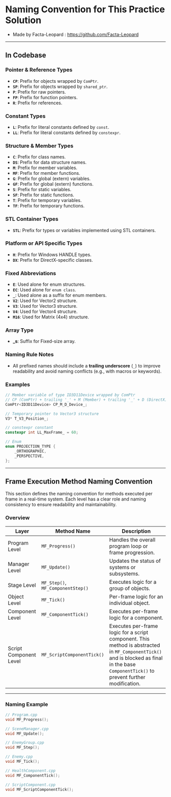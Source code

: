 # Naming Convention for This Practice Solution
- Made by Facta-Leopard : https://github.com/Facta-Leopard

---

## In Codebase

### Pointer & Reference Types
- **`CP`**: Prefix for objects wrapped by `ComPtr`.
- **`SP`**: Prefix for objects wrapped by `shared_ptr`.
- **`P`**: Prefix for raw pointers.
- **`FP`**: Prefix for function pointers.
- **`R`**: Prefix for references.

### Constant Types
- **`L`**: Prefix for literal constants defined by `const`.
- **`LL`**: Prefix for literal constants defined by `constexpr`.

### Structure & Member Types
- **`C`**: Prefix for class names.
- **`DS`**: Prefix for data structure names.
- **`M`**: Prefix for member variables.
- **`MF`**: Prefix for member functions.
- **`G`**: Prefix for global (extern) variables.
- **`GF`**: Prefix for global (extern) functions.
- **`S`**: Prefix for static variables.
- **`SF`**: Prefix for static functions.
- **`T`**: Prefix for temporary variables.
- **`TF`**: Prefix for temporary functions.

### STL Container Types
- **`STL`**: Prefix for types or variables implemented using STL containers.

### Platform or API Specific Types
- **`H`**: Prefix for Windows HANDLE types.
- **`DX`**: Prefix for DirectX-specific classes.

### Fixed Abbreviations
- **`E`**: Used alone for enum structures.
- **`EC`**: Used alone for `enum class`.
- **`_`**: Used alone as a suffix for enum members.
- **`V2`**: Used for Vector2 structure.
- **`V3`**: Used for Vector3 structure.
- **`V4`**: Used for Vector4 structure.
- **`M16`**: Used for Matrix (4x4) structure.

### Array Type
- **_s**: Suffix for Fixed-size array.

### Naming Rule Notes
- All prefixed names should include a **trailing underscore** (`_`) to improve readability and avoid naming conflicts (e.g., with macros or keywords).

### Examples
```cpp
// Member variable of type ID3D11Device wrapped by ComPtr
// CP (ComPtr) + trailing '_' + M (Member) + trailing '_' + D (DirectX) + trailing '_'
ComPtr<ID3D11Device> CP_M_D_Device_;

// Temporary pointer to Vector3 structure
V3* T_V3_Position_;

// constexpr constant
constexpr int LL_MaxFrame_ = 60;

// Enum
enum PROJECTION_TYPE {
    _ORTHOGRAPHIC,
    _PERSPECTIVE,
};
```

---

## Frame Execution Method Naming Convention

This section defines the naming convention for methods executed per frame in a real-time system. Each level has a clear role and naming consistency to ensure readability and maintainability.

### Overview

| Layer           | Method Name          | Description                                             |
|-----------------|----------------------|---------------------------------------------------------|
| Program Level   | `MF_Progress()`       | Handles the overall program loop or frame progression. |
| Manager Level   | `MF_Update()`         | Updates the status of systems or subsystems.           |
| Stage Level     | `MF_Step()`, `MF_ComponentStep()` | Executes logic for a group of objects.                 |
| Object Level    | `MF_Tick()`           | Per-frame logic for an individual object.              |
| Component Level | `MF_ComponentTick()`  | Executes per-frame logic for a component.              |
| Script Component Level | `MF_ScriptComponentTick()` | Executes per-frame logic for a script component. This method is abstracted in `MF_ComponentTick()` and is blocked as final in the base `ComponentTick()` to prevent further modification. |

---

### Naming Example

```cpp
// Program.cpp
void MF_Progress();

// SceneManager.cpp
void MF_Update();

// EnemyGroup.cpp
void MF_Step();

// Enemy.cpp
void MF_Tick();

// HealthComponent.cpp
void MF_ComponentTick();

// ScriptComponent.cpp
void MF_ScriptComponentTick();
```
